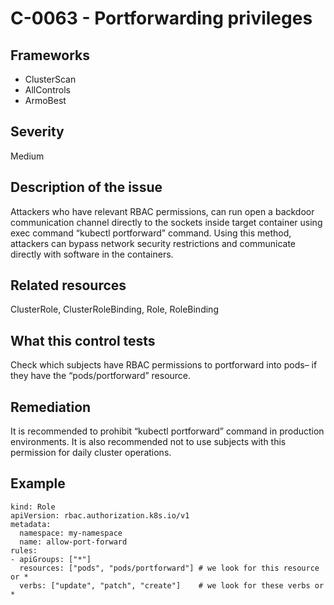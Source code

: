 # C-0063 - Portforwarding privileges

## Frameworks
* ClusterScan
* AllControls
* ArmoBest
 
## Severity
Medium

## Description of the issue
Attackers who have relevant RBAC permissions, can run open a backdoor communication channel directly to the sockets inside target container using exec command “kubectl portforward” command. Using this method, attackers can bypass network security restrictions and communicate directly with software in the containers.
 
## Related resources
ClusterRole, ClusterRoleBinding, Role, RoleBinding
 
## What this control tests 
Check which subjects have RBAC permissions to portforward into pods– if they have the “pods/portforward” resource.
 
## Remediation
It is recommended to prohibit “kubectl portforward” command in production environments. It is also recommended not to use subjects with this permission for daily cluster operations.
 
## Example
```
kind: Role
apiVersion: rbac.authorization.k8s.io/v1
metadata:
  namespace: my-namespace
  name: allow-port-forward
rules:
- apiGroups: ["*"]
  resources: ["pods", "pods/portforward"] # we look for this resource or *
  verbs: ["update", "patch", "create"]	  # we look for these verbs or *
```
